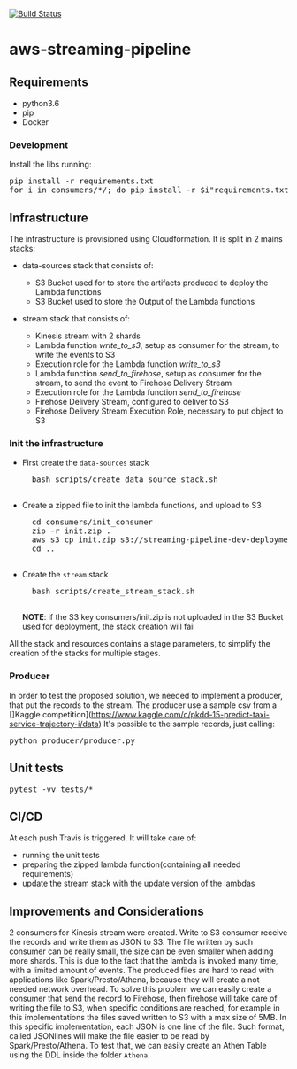 [![Build Status](https://travis-ci.org/nicor88/aws-streaming-pipeline.svg?branch=master)](https://travis-ci.org/nicor88/aws-streaming-pipeline)

# aws-streaming-pipeline

## Requirements
* python3.6
* pip
* Docker

### Development
Install the libs running:
<pre>
pip install -r requirements.txt
for i in consumers/*/; do pip install -r $i"requirements.txt"; done
</pre>

## Infrastructure
The infrastructure is provisioned using Cloudformation. It is split in 2 mains stacks:
* data-sources stack that consists of:
	* S3 Bucket used for to store the artifacts produced to deploy the Lambda functions
	* S3 Bucket used to store the Output of the Lambda functions

* stream stack that consists of:
	* Kinesis stream with 2 shards
	* Lambda function *write_to_s3*, setup as consumer for the stream, to write the events to S3
	* Execution role for the Lambda function *write_to_s3*
	* Lambda function *send_to_firehose*, setup as consumer for the stream, to send the event to Firehose Delivery Stream
	* Execution role for the Lambda function *send_to_firehose*
	* Firehose Delivery Stream, configured to deliver to S3
	* Firehose Delivery Stream Execution Role, necessary to put object to S3

### Init the infrastructure
* First create the `data-sources` stack
	<pre>
	bash scripts/create_data_source_stack.sh
	</pre>

* Create a zipped file to init the lambda functions, and upload to S3
	<pre>
	cd consumers/init_consumer
	zip -r init.zip .
	aws s3 cp init.zip s3://streaming-pipeline-dev-deployment/consumers/
	cd ..
	</pre>
	
* Create the `stream` stack
	<pre>
	bash scripts/create_stream_stack.sh
	</pre>
	**NOTE**: if the S3 key consumers/init.zip is not uploaded in the S3 Bucket used for deployment, the stack creation will fail

All the stack and resources contains a stage parameters, to simplify the creation of the stacks for multiple stages.
 
### Producer
In order to test the proposed solution, we needed to implement a producer, that put the records to the stream.
The producer use a sample csv from a []Kaggle competition](https://www.kaggle.com/c/pkdd-15-predict-taxi-service-trajectory-i/data)
It's possible to the sample records, just calling:
<pre>
python producer/producer.py
</pre>

## Unit tests
<pre>
pytest -vv tests/*
</pre>

## CI/CD
At each push Travis is triggered. It will take care of:
* running the unit tests
* preparing the zipped lambda function(containing all needed requirements)
* update the stream stack with the update version of the lambdas

## Improvements and Considerations
2 consumers for Kinesis stream were created. Write to S3 consumer receive the records and write them as JSON to S3.
The file written by such consumer can be really small, the size can be even smaller when adding more shards.
This is due to the fact that the lambda is invoked many time, with a limited amount of events.
The produced files are hard to read with applications like Spark/Presto/Athena, because they will create a not needed network overhead.
To solve this problem we can easily create a consumer that send the record to Firehose, then firehose will take care of
writing the file to S3, when specific conditions are reached, for example in this implementations
the files saved written to S3 with a max size of 5MB. In this specific implementation, each JSON is one line of the file.
Such format, called JSONlines will make the file easier to be read by Spark/Presto/Athena.
To test that, we can easily create an Athen Table using the DDL inside the folder `Athena`.

